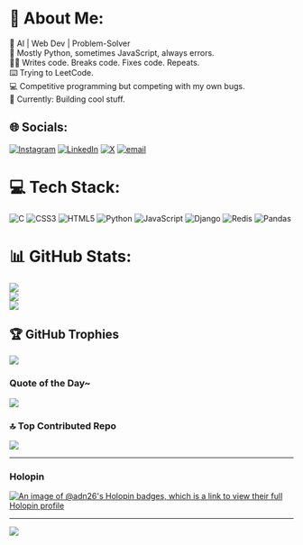 # 💫 About Me:
🚀 AI | Web Dev | Problem-Solver<br>🐍 Mostly Python, sometimes JavaScript, always errors.<br>👨‍💻 Writes code. Breaks code. Fixes code. Repeats.<br>⌨️ Trying to LeetCode.<br>💻 Competitive programming but competing with my own bugs.<br>📂 Currently: Building cool stuff.


## 🌐 Socials:
[![Instagram](https://img.shields.io/badge/Instagram-%23E4405F.svg?logo=Instagram&logoColor=white)](https://instagram.com/iam_adnxn) [![LinkedIn](https://img.shields.io/badge/LinkedIn-%230077B5.svg?logo=linkedin&logoColor=white)](https://linkedin.com/in/https://www.linkedin.com/in/muhammedadnan-tech) [![X](https://img.shields.io/badge/X-black.svg?logo=X&logoColor=white)](https://x.com/iam_adnxn) [![email](https://img.shields.io/badge/Email-D14836?logo=gmail&logoColor=white)](mailto:mohdadnansameer@gmail.com) 

# 💻 Tech Stack:
![C](https://img.shields.io/badge/c-%2300599C.svg?style=plastic&logo=c&logoColor=white) ![CSS3](https://img.shields.io/badge/css3-%231572B6.svg?style=plastic&logo=css3&logoColor=white) ![HTML5](https://img.shields.io/badge/html5-%23E34F26.svg?style=plastic&logo=html5&logoColor=white) ![Python](https://img.shields.io/badge/python-3670A0?style=plastic&logo=python&logoColor=ffdd54) ![JavaScript](https://img.shields.io/badge/javascript-%23323330.svg?style=plastic&logo=javascript&logoColor=%23F7DF1E) ![Django](https://img.shields.io/badge/django-%23092E20.svg?style=plastic&logo=django&logoColor=white) ![Redis](https://img.shields.io/badge/redis-%23DD0031.svg?style=plastic&logo=redis&logoColor=white) ![Pandas](https://img.shields.io/badge/pandas-%23150458.svg?style=plastic&logo=pandas&logoColor=white)
# 📊 GitHub Stats:
![](https://github-readme-stats.vercel.app/api?username=adn26&theme=dark&hide_border=false&include_all_commits=false&count_private=false)<br/>
![](https://nirzak-streak-stats.vercel.app/?user=adn26&theme=dark&hide_border=false)<br/>
![](https://github-readme-stats.vercel.app/api/top-langs/?username=adn26&theme=dark&hide_border=false&include_all_commits=false&count_private=false&layout=compact)

## 🏆 GitHub Trophies
![](https://github-profile-trophy.vercel.app/?username=adn26&theme=radical&no-frame=true&no-bg=false&margin-w=4)

### Quote of the Day~
![](https://quotes-github-readme.vercel.app/api?type=horizontal&theme=dark)

### 🔝 Top Contributed Repo
![](https://github-contributor-stats.vercel.app/api?username=adn26&limit=5&theme=dark&combine_all_yearly_contributions=true)

---

### Holopin
[![An image of @adn26's Holopin badges, which is a link to view their full Holopin profile](https://holopin.me/adn26)](https://holopin.io/@adn26)

---

[![](https://visitcount.itsvg.in/api?id=adn26&icon=2&color=3)](https://visitcount.itsvg.in)

<!-- Proudly created with GPRM ( https://gprm.itsvg.in ) -->
